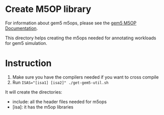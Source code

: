 # Create M5OP library
For information about gem5 m5ops, please see the [gem5 M5OP Documentation](https://www.gem5.org/documentation/general_docs/m5ops/).

This directory helps creating the m5ops needed for annotating workloads for gem5 simulation.


# Instruction
1. Make sure you have the compilers needed if you want to cross compile
2. Run `ISAS="[isa1] [isa2]" ./get-gem5-util.sh`

It will create the directories:
- include: all the header files needed for m5ops
- [isa]: it has the m5op libraries
